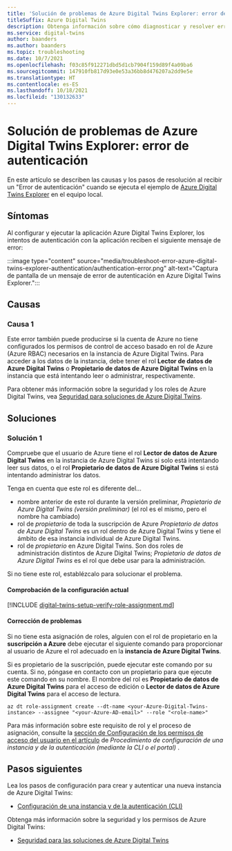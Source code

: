 ```yaml
---
title: 'Solución de problemas de Azure Digital Twins Explorer: error de autenticación'
titleSuffix: Azure Digital Twins
description: Obtenga información sobre cómo diagnosticar y resolver errores de autenticación en Azure Digital Twins Explorer.
ms.service: digital-twins
author: baanders
ms.author: baanders
ms.topic: troubleshooting
ms.date: 10/7/2021
ms.openlocfilehash: f03c85f912271dbd5d1cb7904f159d89f4a09ba6
ms.sourcegitcommit: 147910fb817d93e0e53a36bb8d476207a2dd9e5e
ms.translationtype: HT
ms.contentlocale: es-ES
ms.lasthandoff: 10/18/2021
ms.locfileid: "130132633"
---
```

# <a name="troubleshooting-azure-digital-twins-explorer-authentication-error"></a>Solución de problemas de Azure Digital Twins Explorer: error de autenticación

En este artículo se describen las causas y los pasos de resolución al recibir un "Error de autenticación" cuando se ejecuta el ejemplo de [Azure Digital Twins Explorer](/samples/azure-samples/digital-twins-explorer/digital-twins-explorer/) en el equipo local. 

## <a name="symptoms"></a>Síntomas

Al configurar y ejecutar la aplicación Azure Digital Twins Explorer, los intentos de autenticación con la aplicación reciben el siguiente mensaje de error:

:::image type="content" source="media/troubleshoot-error-azure-digital-twins-explorer-authentication/authentication-error.png" alt-text="Captura de pantalla de un mensaje de error de autenticación en Azure Digital Twins Explorer.":::

## <a name="causes"></a>Causas

### <a name="cause-1"></a>Causa 1

Este error también puede producirse si la cuenta de Azure no tiene configurados los permisos de control de acceso basado en rol de Azure (Azure RBAC) necesarios en la instancia de Azure Digital Twins. Para acceder a los datos de la instancia, debe tener el rol **Lector de datos de Azure Digital Twins** o **Propietario de datos de Azure Digital Twins** en la instancia que está intentando leer o administrar, respectivamente. 

Para obtener más información sobre la seguridad y los roles de Azure Digital Twins, vea [Seguridad para soluciones de Azure Digital Twins](concepts-security.md).

## <a name="solutions"></a>Soluciones

### <a name="solution-1"></a>Solución 1

Compruebe que el usuario de Azure tiene el rol **Lector de datos de Azure Digital Twins** en la instancia de Azure Digital Twins si solo está intentando leer sus datos, o el rol **Propietario de datos de Azure Digital Twins** si está intentando administrar los datos.

Tenga en cuenta que este rol es diferente del...
* nombre anterior de este rol durante la versión preliminar, *Propietario de Azure Digital Twins (versión preliminar)* (el rol es el mismo, pero el nombre ha cambiado)
* rol de *propietario* de toda la suscripción de Azure *Propietario de datos de Azure Digital Twins* es un rol dentro de Azure Digital Twins y tiene el ámbito de esa instancia individual de Azure Digital Twins.
* rol de *propietario* en Azure Digital Twins. Son dos roles de administración distintos de Azure Digital Twins; *Propietario de datos de Azure Digital Twins* es el rol que debe usar para la administración.

 Si no tiene este rol, establézcalo para solucionar el problema.

#### <a name="check-current-setup"></a>Comprobación de la configuración actual

[!INCLUDE [digital-twins-setup-verify-role-assignment.md](../../includes/digital-twins-setup-verify-role-assignment.md)]

#### <a name="fix-issues"></a>Corrección de problemas 

Si no tiene esta asignación de roles, alguien con el rol de propietario en la **suscripción a Azure** debe ejecutar el siguiente comando para proporcionar al usuario de Azure el rol adecuado en la **instancia de Azure Digital Twins**. 

Si es propietario de la suscripción, puede ejecutar este comando por su cuenta. Si no, póngase en contacto con un propietario para que ejecute este comando en su nombre. El nombre del rol es **Propietario de datos de Azure Digital Twins** para el acceso de edición o **Lector de datos de Azure Digital Twins** para el acceso de lectura.

```azurecli-interactive
az dt role-assignment create --dt-name <your-Azure-Digital-Twins-instance> --assignee "<your-Azure-AD-email>" --role "<role-name>"
```

Para más información sobre este requisito de rol y el proceso de asignación, consulte la [sección de Configuración de los permisos de acceso del usuario en el artículo](how-to-set-up-instance-CLI.md#set-up-user-access-permissions) de *Procedimiento de configuración de una instancia y de la autenticación (mediante la CLI o el portal)* .

## <a name="next-steps"></a>Pasos siguientes

Lea los pasos de configuración para crear y autenticar una nueva instancia de Azure Digital Twins:
* [Configuración de una instancia y de la autenticación (CLI)](how-to-set-up-instance-cli.md)

Obtenga más información sobre la seguridad y los permisos de Azure Digital Twins:
* [Seguridad para las soluciones de Azure Digital Twins](concepts-security.md)
